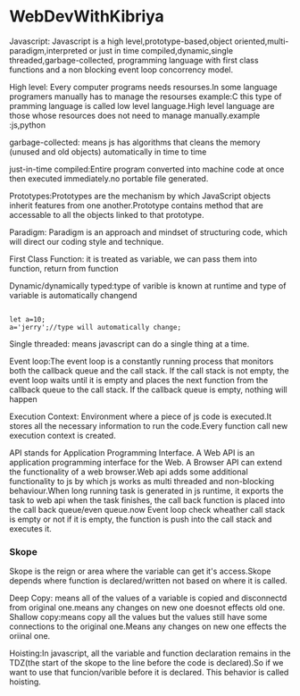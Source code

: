 # WebDevWithKibriya

<p>Javascript: Javascript is a high level,prototype-based,object oriented,multi-paradigm,interpreted or just in time compiled,dynamic,single threaded,garbage-collected, programming language with first class functions and a non blocking event loop concorrency model. </p>
<p>High level: Every computer programs needs resourses.In some language programers manually has to manage the resourses example:C this type of pramming language is called low level language.High level language are those whose resources does not need to manage manually.example :js,python</p>
<p>garbage-collected: means js has algorithms that cleans the memory (unused and old objects) automatically in time to time</p>
<p>just-in-time compiled:Entire program converted into machine code at once then executed immediately.no portable file generated.</p>
<p> Prototypes:Prototypes are the mechanism by which JavaScript objects inherit features from one another.Prototype contains method that are accessable to all the objects linked to that prototype.</p>
<p>Paradigm: Paradigm is an approach and mindset of structuring code, which will direct our coding style and technique.</p>
<p>First Class Function: it is treated as variable, we can pass them into function, return from function</p>
<p>Dynamic/dynamically typed:type of varible is known at runtime and type of variable is automatically changend</p>
<code>
let a=10;
a='jerry';//type will automatically change;
</code>
<p>Single threaded: means javascript can do a single thing at a time.</p>
<p>Event loop:The event loop is a constantly running process that monitors both the callback queue and the call stack.
If the call stack is not empty, the event loop waits until it is empty and places the next function from the callback queue to the call stack. If the callback queue is empty, nothing will happen
</p>
<p>Execution Context: Environment where a piece of js code is executed.It stores all the necessary information to run the code.Every function call new execution context is created.</p>
<p>API stands for Application Programming Interface. A Web API is an application programming interface for the Web. A Browser API can extend the functionality of a web browser.Web api adds some additional functionality to js by which js works as multi threaded and non-blocking behaviour.When long running task is generated in js runtime, it exports the task to web api when the task finishes, the call back function is placed into the call back queue/even queue.now Event loop check wheather call stack is empty or not if it is empty, the function is push into the call stack and executes it.</p>
<h3>Skope</h3>
<p>Skope is the reign or area where the variable can get it's access.Skope depends where function is declared/written not based on where it is called.</p>
<p>
<p>Deep Copy: means all of the values of a variable is copied and disconnectd from original one.means any changes on new one doesnot effects old one.
Shallow copy:means copy all the values but the values still have some connections to the original one.Means any changes on new one effects the oriinal one.<p>
<p>Hoisting:In javascript, all the variable and function declaration remains in the TDZ(the start of the skope to the line before the code is declared).So if we want to use that funcion/varible before it is declared. This behavior is called hoisting.</p>
